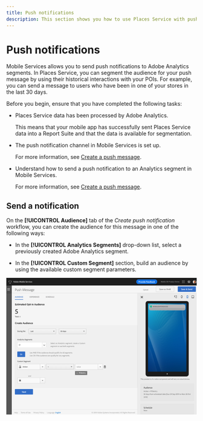 ```yaml
---
title: Push notifications
description: This section shows you how to use Places Service with push notifications.
---
```


# Push notifications

Mobile Services allows you to send push notifications to Adobe Analytics segments. In Places Service, you can segment the audience for your push message by using their historical interactions with your POIs. For example, you can send a message to users who have been in one of your stores in the last 30 days.

Before you begin, ensure that you have completed the following tasks:

* Places Service data has been processed by Adobe Analytics.

  This means that your mobile app has successfully sent Places Service data into a Report Suite and that the data is available for segmentation.

* The push notification channel in Mobile Services is set up.

  For more information, see [Create a push message](https://docs.adobe.com/content/help/en/mobile-services/using/manage-app-settings-ug/configuring-app/prerequisites-push-messaging.html).

* Understand how to send a push notification to an Analytics segment in Mobile Services.

  For more information, see [Create a push message](https://docs.adobe.com/content/help/en/mobile-services/using/messaging-ug/push-messages/t-create-push-message.html).

## Send a notification

On the **[!UICONTROL Audience]** tab of the *Create push notification* workflow, you can create the audience for this message in one of the following ways:

* In the **[!UICONTROL Analytics Segments]** drop-down list, select a previously created Adobe Analytics segment.

* In the **[!UICONTROL Custom Segment]** section, build an audience by using the available custom segment parameters.

![setting up a push message](/help/assets/push-set-up.png)
